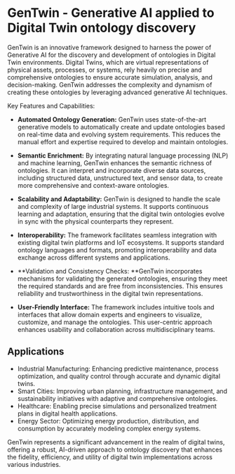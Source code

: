# GenTwin - Generative AI applied to Digital Twin ontology discovery

GenTwin is an innovative framework designed to harness the power of Generative AI for the discovery and development of ontologies in Digital Twin environments. Digital Twins, which are virtual representations of physical assets, processes, or systems, rely heavily on precise and comprehensive ontologies to ensure accurate simulation, analysis, and decision-making. GenTwin addresses the complexity and dynamism of creating these ontologies by leveraging advanced generative AI techniques.

Key Features and Capabilities:

- **Automated Ontology Generation:** GenTwin uses state-of-the-art generative models to automatically create and update ontologies based on real-time data and evolving system requirements. This reduces the manual effort and expertise required to develop and maintain ontologies.

- **Semantic Enrichment:** By integrating natural language processing (NLP) and machine learning, GenTwin enhances the semantic richness of ontologies. It can interpret and incorporate diverse data sources, including structured data, unstructured text, and sensor data, to create more comprehensive and context-aware ontologies.

- **Scalability and Adaptability:** GenTwin is designed to handle the scale and complexity of large industrial systems. It supports continuous learning and adaptation, ensuring that the digital twin ontologies evolve in sync with the physical counterparts they represent.

- **Interoperability:** The framework facilitates seamless integration with existing digital twin platforms and IoT ecosystems. It supports standard ontology languages and formats, promoting interoperability and data exchange across different systems and applications.

- **Validation and Consistency Checks: **GenTwin incorporates mechanisms for validating the generated ontologies, ensuring they meet the required standards and are free from inconsistencies. This ensures reliability and trustworthiness in the digital twin representations.

- **User-Friendly Interface:** The framework includes intuitive tools and interfaces that allow domain experts and engineers to visualize, customize, and manage the ontologies. This user-centric approach enhances usability and collaboration across multidisciplinary teams.

## Applications

- Industrial Manufacturing: Enhancing predictive maintenance, process optimization, and quality control through accurate and dynamic digital twins.
- Smart Cities: Improving urban planning, infrastructure management, and sustainability initiatives with adaptive and comprehensive ontologies.
- Healthcare: Enabling precise simulations and personalized treatment plans in digital health applications.
- Energy Sector: Optimizing energy production, distribution, and consumption by accurately modeling complex energy systems.

GenTwin represents a significant advancement in the realm of digital twins, offering a robust, AI-driven approach to ontology discovery that enhances the fidelity, efficiency, and utility of digital twin implementations across various industries.
